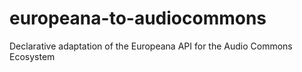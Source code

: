 # europeana-to-audiocommons
Declarative adaptation of the Europeana API for the Audio Commons Ecosystem